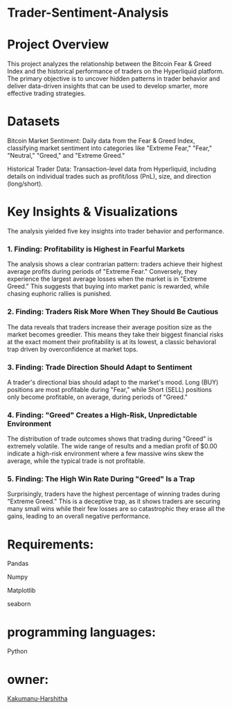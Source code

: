 # Trader-Sentiment-Analysis
# Project Overview
This project analyzes the relationship between the Bitcoin Fear & Greed Index and the historical performance of traders on the Hyperliquid platform. The primary objective is to uncover hidden patterns in trader behavior and deliver data-driven insights that can be used to develop smarter, more effective trading strategies.

# Datasets
Bitcoin Market Sentiment: Daily data from the Fear & Greed Index, classifying market sentiment into categories like "Extreme Fear," "Fear," "Neutral," "Greed," and "Extreme Greed."

Historical Trader Data: Transaction-level data from Hyperliquid, including details on individual trades such as profit/loss (PnL), size, and direction (long/short).

# Key Insights & Visualizations
The analysis yielded five key insights into trader behavior and performance.

### 1. Finding: Profitability is Highest in Fearful Markets
The analysis shows a clear contrarian pattern: traders achieve their highest average profits during periods of "Extreme Fear." Conversely, they experience the largest average losses when the market is in "Extreme Greed." This suggests that buying into market panic is rewarded, while chasing euphoric rallies is punished.

### 2. Finding: Traders Risk More When They Should Be Cautious
The data reveals that traders increase their average position size as the market becomes greedier. This means they take their biggest financial risks at the exact moment their profitability is at its lowest, a classic behavioral trap driven by overconfidence at market tops.

### 3. Finding: Trade Direction Should Adapt to Sentiment
A trader's directional bias should adapt to the market's mood. Long (BUY) positions are most profitable during "Fear," while Short (SELL) positions only become profitable, on average, during periods of "Greed."

### 4. Finding: "Greed" Creates a High-Risk, Unpredictable Environment
The distribution of trade outcomes shows that trading during "Greed" is extremely volatile. The wide range of results and a median profit of $0.00 indicate a high-risk environment where a few massive wins skew the average, while the typical trade is not profitable.

### 5. Finding: The High Win Rate During "Greed" Is a Trap
Surprisingly, traders have the highest percentage of winning trades during "Extreme Greed." This is a deceptive trap, as it shows traders are securing many small wins while their few losses are so catastrophic they erase all the gains, leading to an overall negative performance.
# Requirements:
Pandas

Numpy

Matplotlib

seaborn

# programming languages:
Python

# owner:
[Kakumanu-Harshitha](https://github.com/Kakumanu-Harshitha)
